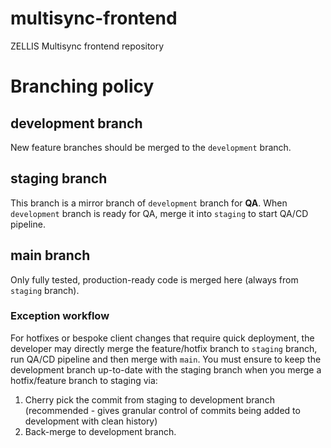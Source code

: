 # multisync-frontend
ZELLIS Multisync frontend repository

# Branching policy

## development branch
New feature branches should be merged to the `development` branch.

## staging branch
This branch is a mirror branch of `development` branch for **QA**. When `development` branch is ready for QA, merge it into `staging` to start QA/CD pipeline.

## main branch
Only fully tested, production-ready code is merged here (always from `staging` branch).

### Exception workflow
For hotfixes or bespoke client changes that require quick deployment, the developer may directly merge the feature/hotfix branch to `staging` branch, run QA/CD pipeline and then merge with `main`. 
You must ensure to keep the development branch up-to-date with the staging branch when you merge a hotfix/feature branch to staging via:
1. Cherry pick the commit from staging to development branch (recommended - gives granular control of commits being added to development with clean history)
2. Back-merge to development branch.